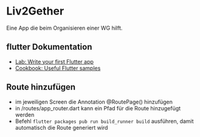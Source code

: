 # Liv2Gether

Eine App die beim Organisieren einer WG hilft.

## flutter Dokumentation

- [Lab: Write your first Flutter app](https://docs.flutter.dev/get-started/codelab)
- [Cookbook: Useful Flutter samples](https://docs.flutter.dev/cookbook)

## Route hinzufügen
- im jeweiligen Screen die Annotation @RoutePage() hinzufügen
- in /routes/app_router.dart kann ein Pfad für die Route hinzugefügt werden
- Befehl `flutter packages pub run build_runner build` ausführen, damit automatisch die Route generiert wird